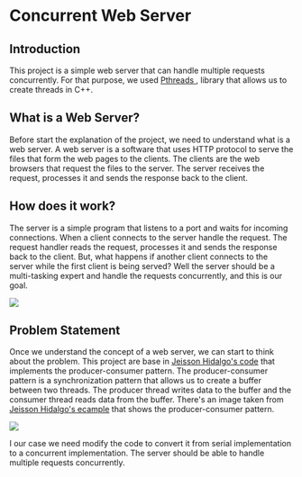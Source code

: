 # Concurrent Web Server

## Introduction
This project is a simple web server that can handle multiple requests concurrently. For that purpose, we used <a href="https://es.wikipedia.org/wiki/Pthreads"> Pthreads ,</a> library that allows us to create threads in C++. 

## What is a Web Server?
Before start the explanation of the project, we need to understand what is a web server. A web server is a software that uses HTTP protocol to serve the files that form the web pages to the clients. The clients are the web browsers that request the files to the server. The server receives the request, processes it and sends the response back to the client.

## How does it work?
The server is a simple program that listens to a port and waits for incoming connections. When a client connects to the server handle the request. The request handler reads the request, processes it and sends the response back to the client. But, what happens if another client connects to the server while the first client is being served? Well the server should be a multi-tasking expert and handle the requests concurrently, and this is our goal.

<img src="https://res.cloudinary.com/djiafuqdd/image/upload/v1726725146/client-server_xpdc5a.png">


## Problem Statement
Once we understand the concept of a web server, we can start to think about the problem. This project are base in <a href="https://jeisson.ecci.ucr.ac.cr/concurrente/2021b/ejemplos/#prod_cons_pattern"> Jeisson Hidalgo's code</a> that implements the producer-consumer pattern. The producer-consumer pattern is a synchronization pattern that allows us to create a buffer between two threads. The producer thread writes data to the buffer and the consumer thread reads data from the buffer. There's an image taken from <a href="https://jeisson.ecci.ucr.ac.cr/concurrente/2021b/ejemplos/#prod_cons_pattern"> Jeisson Hidalgo's ecample</a> that shows the producer-consumer pattern.

<img src="https://jeisson.ecci.ucr.ac.cr/concurrente/2021b/ejemplos/taskc/prod_cons_pattern/design/network_simulation_given.svg">

I our case we need modify the code to convert it from serial implementation to a concurrent implementation. The server should be able to handle multiple requests concurrently.